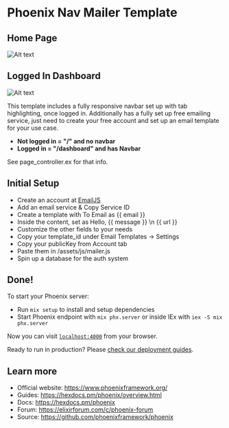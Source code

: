 # Phoenix Nav Mailer Template

## Home Page

![Alt text](https://i.imgur.com/PGZEyUw.png)

## Logged In Dashboard

![Alt text](https://i.imgur.com/XxDF0en.png)

This template includes a fully responsive navbar set up with tab highlighting, once logged in. Additionally has a fully set up free emailing service, just need to create your free account and set up an email template for your use case.

- **Not logged in = "/" and no navbar**
- **Logged in = "/dashboard" and has Navbar**

See page_controller.ex for that info.

## Initial Setup

- Create an account at [EmailJS](https://www.emailjs.com/)
- Add an email service & Copy Service ID
- Create a template with To Email as {{ email }}
- Inside the content, set as Hello, {{ message }} \n {{ url }}
- Customize the other fields to your needs
- Copy your template_id under Email Templates -> Settings
- Copy your publicKey from Account tab
- Paste them in /assets/js/mailer.js
- Spin up a database for the auth system

## Done!

To start your Phoenix server:

- Run `mix setup` to install and setup dependencies
- Start Phoenix endpoint with `mix phx.server` or inside IEx with `iex -S mix phx.server`

Now you can visit [`localhost:4000`](http://localhost:4000) from your browser.

Ready to run in production? Please [check our deployment guides](https://hexdocs.pm/phoenix/deployment.html).

## Learn more

- Official website: https://www.phoenixframework.org/
- Guides: https://hexdocs.pm/phoenix/overview.html
- Docs: https://hexdocs.pm/phoenix
- Forum: https://elixirforum.com/c/phoenix-forum
- Source: https://github.com/phoenixframework/phoenix
